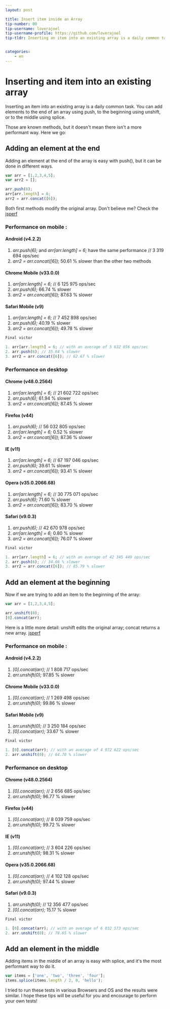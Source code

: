 ```yaml
---
layout: post

title: Insert item inside an Array
tip-number: 00
tip-username: loverajoel
tip-username-profile: https://github.com/loverajoel
tip-tldr: Inserting an item into an existing array is a daily common task. You can add elements to the end of an array using push, to the beginning using unshift, or to the middle using splice.


categories:
    - en
---
```


# Inserting and item into an existing array

Inserting an item into an existing array is a daily common task. You can add elements to the end of an array using push, to the beginning using unshift, or to the middle using splice.

Those are known methods, but it doesn't mean there isn't a more performant way. Here we go:

## Adding an element at the end

Adding an element at the end of the array is easy with push(), but it can be done in different ways.

```javascript
var arr = [1,2,3,4,5];
var arr2 = [];

arr.push(6);
arr[arr.length] = 6;
arr2 = arr.concat([6]);
```
Both first methods modify the original array. Don't believe me? Check the [jsperf](http://jsperf.com/push-item-inside-an-array)

### Performance on mobile :

#### Android (v4.2.2)

1. _arr.push(6);_ and _arr[arr.length] = 6;_ have the same performance // 3 319 694 ops/sec
3. _arr2 = arr.concat([6]);_ 50.61 % slower than the other two methods

#### Chrome Mobile (v33.0.0)

1. _arr[arr.length] = 6;_ // 6 125 975 ops/sec
2. _arr.push(6);_ 66.74 % slower
3. _arr2 = arr.concat([6]);_ 87.63 % slower

#### Safari Mobile (v9)

1. _arr[arr.length] = 6;_ // 7 452 898 ops/sec
2. _arr.push(6);_ 40.19 % slower
3. _arr2 = arr.concat([6]);_ 49.78 % slower

```javascript
Final victor

1. arr[arr.length] = 6; // with an average of 5 632 856 ops/sec
2. arr.push(6); // 35.64 % slower
3. arr2 = arr.concat([6]); // 62.67 % slower
```

### Performance on desktop

#### Chrome (v48.0.2564)

1. _arr[arr.length] = 6;_ // 21 602 722 ops/sec
2. _arr.push(6);_ 61.94 % slower
3. _arr2 = arr.concat([6]);_ 87.45 % slower

#### Firefox (v44)

1. _arr.push(6);_ // 56 032 805 ops/sec
2. _arr[arr.length] = 6;_ 0.52 % slower
3. _arr2 = arr.concat([6]);_ 87.36 % slower

#### IE (v11)

1. _arr[arr.length] = 6;_ // 67 197 046 ops/sec
2. _arr.push(6);_ 39.61 % slower
3. _arr2 = arr.concat([6]);_ 93.41 % slower

#### Opera (v35.0.2066.68)

1. _arr[arr.length] = 6;_ // 30 775 071 ops/sec
2. _arr.push(6);_ 71.60 % slower
3. _arr2 = arr.concat([6]);_ 83.70 % slower

#### Safari (v9.0.3)

1. _arr.push(6);_ // 42 670 978 ops/sec
2. _arr[arr.length] = 6;_ 0.80 % slower
3. _arr2 = arr.concat([6]);_ 76.07 % slower

```javascript
Final victor

1. arr[arr.length] = 6; // with an average of 42 345 449 ops/sec
2. arr.push(6); // 34.66 % slower
3. arr2 = arr.concat([6]); // 85.79 % slower
```

## Add an element at the beginning

Now if we are trying to add an item to the beginning of the array:

```javascript
var arr = [1,2,3,4,5];

arr.unshift(0);
[0].concat(arr);
```
Here is a little more detail: unshift edits the original array; concat returns a new array. [jsperf](http://jsperf.com/unshift-item-inside-an-array)

### Performance on mobile :

#### Android (v4.2.2)

1. _[0].concat(arr);_ // 1 808 717 ops/sec
2. _arr.unshift(0);_ 97.85 % slower

#### Chrome Mobile (v33.0.0)

1. _[0].concat(arr);_ // 1 269 498 ops/sec
2. _arr.unshift(0);_ 99.86 % slower

#### Safari Mobile (v9)

1. _arr.unshift(0);_ // 3 250 184 ops/sec
2. _[0].concat(arr);_ 33.67 % slower

```javascript
Final victor

1. [0].concat(arr); // with an average of 4 972 622 ops/sec
2. arr.unshift(0); // 64.70 % slower
```

### Performance on desktop

#### Chrome (v48.0.2564)

1. _[0].concat(arr);_ // 2 656 685 ops/sec
2. _arr.unshift(0);_ 96.77 % slower

#### Firefox (v44)

1. _[0].concat(arr);_ // 8 039 759 ops/sec
2. _arr.unshift(0);_ 99.72 % slower

#### IE (v11)

1. _[0].concat(arr);_ // 3 604 226 ops/sec
2. _arr.unshift(0);_ 98.31 % slower

#### Opera (v35.0.2066.68)

1. _[0].concat(arr);_ // 4 102 128 ops/sec
2. _arr.unshift(0);_ 97.44 % slower

#### Safari (v9.0.3)

1. _arr.unshift(0);_ // 12 356 477 ops/sec
2. _[0].concat(arr);_ 15.17 % slower

```javascript
Final victor

1. [0].concat(arr); // with an average of 6 032 573 ops/sec
2. arr.unshift(0); // 78.65 % slower
```

## Add an element in the middle

Adding items in the middle of an array is easy with splice, and it's the most performant way to do it.

```javascript
var items = ['one', 'two', 'three', 'four'];
items.splice(items.length / 2, 0, 'hello');
```

I tried to run these tests in various Browsers and OS and the results were similar. I hope these tips will be useful for you and encourage to perform your own tests!
